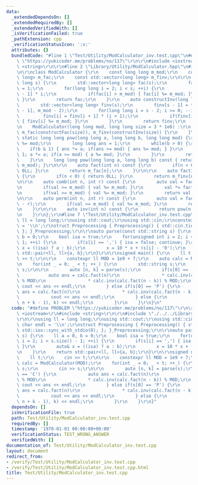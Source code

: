 ```yaml
---
data:
  _extendedDependsOn: []
  _extendedRequiredBy: []
  _extendedVerifiedWith: []
  _isVerificationFailed: true
  _pathExtension: cpp
  _verificationStatusIcon: ':x:'
  attributes: {}
  bundledCode: "#line 1 \"Test/Utility/ModCalculator_inv.test.cpp\"\n#define PROBLEM\
    \ \"https://yukicoder.me/problems/no/117\"\r\n\r\n#include <iostream>\r\n#include\
    \ <string>\r\n\r\n#line 2 \"Library/Utility/ModCalculator.hpp\"\n#include <vector>\r\
    \n\r\nclass ModCalculator {\r\n    const long long m_mod;\r\n    const std::vector<long\
    \ long> m_fac;\r\n    const std::vector<long long> m_finv;\r\n\r\n    auto constructFac(long\
    \ long s) {\r\n        std::vector<long long> fac(s);\r\n        fac[0] = fac[1]\
    \ = 1;\r\n        for(long long i = 2; i < s; ++i) {\r\n            fac[i] = fac[i\
    \ - 1] * i;\r\n            if(fac[i] > m_mod) { fac[i] %= m_mod; }\r\n       \
    \ }\r\n        return fac;\r\n    }\r\n    auto constructInv(long long s) {\r\n\
    \        std::vector<long long> finv(s);\r\n        finv[s - 1] = this->pow(m_fac[s\
    \ - 1], m_mod - 2);\r\n        for(long long i = s - 2; i >= 0; --i) {\r\n   \
    \         finv[i] = finv[i + 1] * (i + 1);\r\n            if(finv[i] > m_mod)\
    \ { finv[i] %= m_mod; }\r\n        }\r\n        return finv;\r\n    }\r\npublic:\r\
    \n    ModCalculator(long long mod, long long size = 3 * 1e6) :\r\n        m_mod(mod),\
    \ m_fac(constructFac(size)), m_finv(constructInv(size)) {\r\n    }\r\n\r\n   \
    \ static long long pow(long long a, long long b, long long mod) {\r\n        a\
    \ %= mod;\r\n        long long ans = 1;\r\n        while(b > 0) {\r\n        \
    \    if(b & 1) { ans *= a; if(ans >= mod) { ans %= mod; } }\r\n            b >>=\
    \ 1; a *= a; if(a >= mod) { a %= mod; }\r\n        }\r\n        return ans;\r\n\
    \    }\r\n    long long pow(long long a, long long b) const { return pow(a, b,\
    \ m_mod); }\r\n\r\n    auto fact(int n) const {\r\n        if(n < 0) { return\
    \ 0LL; }\r\n        return m_fac[n];\r\n    }\r\n\r\n    auto factInv(int n) const\
    \ {\r\n        if(n < 0) { return 0LL; }\r\n        return m_finv[n];\r\n    }\r\
    \n\r\n    auto comb(int n, int r) const {\r\n        auto val = fact(n) * factInv(r);\r\
    \n        if(val >= m_mod) { val %= m_mod; }\r\n        val *= factInv(n - r);\r\
    \n        if(val >= m_mod) { val %= m_mod; }\r\n        return val;\r\n    }\r\
    \n\r\n    auto perm(int n, int r) const {\r\n        auto val = fact(n) * factInv(n\
    \ - r);\r\n        if(val >= m_mod) { val %= m_mod; }\r\n        return val;\r\
    \n    }\r\n\r\n    auto inv(int n) const {\r\n        return pow(n, m_mod - 2);\r\
    \n    }\r\n};\r\n#line 7 \"Test/Utility/ModCalculator_inv.test.cpp\"\n\r\nusing\
    \ ll = long long;\r\nusing std::cout;\r\nusing std::cin;\r\nconstexpr char endl\
    \ = '\\n';\r\nstruct Preprocessing { Preprocessing() { std::cin.tie(0); std::ios::sync_with_stdio(0);\
    \ }; }_Preprocessing;\r\n\r\nauto parse(const std::string s) {\r\n    ll a = 0,\
    \ b = 0;\r\n    bool isa = true;\r\n    for(unsigned int i = 2; i < s.size() -\
    \ 1; ++i) {\r\n        if(s[i] == ',') { isa = false; continue; }\r\n        auto&\
    \ x = ((isa) ? a : b);\r\n        x = 10 * x + (s[i] - '0');\r\n    }\r\n    return\
    \ std::pair<ll, ll>{a, b};\r\n}\r\n\r\nsigned main() {\r\n    ll t;\r\n    cin\
    \ >> t;\r\n\r\n    constexpr ll MOD = 1e9 + 7;\r\n    auto calc = ModCalculator(MOD);\r\
    \n    for(int _ = 0; _ < t; ++_) {\r\n        std::string s;\r\n        cin >>\
    \ s;\r\n\r\n        auto [n, k] = parse(s);\r\n        if(s[0] == 'C') {\r\n \
    \           auto ans = calc.fact(n)\r\n                * calc.inv(calc.fact(k))\
    \ % MOD\r\n                * calc.inv(calc.fact(n - k)) % MOD;\r\n           \
    \ cout << ans << endl;\r\n        } else if(s[0] == 'P') {\r\n            auto\
    \ ans = calc.fact(n)\r\n                * calc.inv(calc.fact(n - k)) % MOD;\r\n\
    \            cout << ans << endl;\r\n        } else {\r\n            cout << calc.comb(std::max(0LL,\
    \ n + k - 1), k) << endl;\r\n        }\r\n    }\r\n}\n"
  code: "#define PROBLEM \"https://yukicoder.me/problems/no/117\"\r\n\r\n#include\
    \ <iostream>\r\n#include <string>\r\n\r\n#include \"./../../Library/Utility/ModCalculator.hpp\"\
    \r\n\r\nusing ll = long long;\r\nusing std::cout;\r\nusing std::cin;\r\nconstexpr\
    \ char endl = '\\n';\r\nstruct Preprocessing { Preprocessing() { std::cin.tie(0);\
    \ std::ios::sync_with_stdio(0); }; }_Preprocessing;\r\n\r\nauto parse(const std::string\
    \ s) {\r\n    ll a = 0, b = 0;\r\n    bool isa = true;\r\n    for(unsigned int\
    \ i = 2; i < s.size() - 1; ++i) {\r\n        if(s[i] == ',') { isa = false; continue;\
    \ }\r\n        auto& x = ((isa) ? a : b);\r\n        x = 10 * x + (s[i] - '0');\r\
    \n    }\r\n    return std::pair<ll, ll>{a, b};\r\n}\r\n\r\nsigned main() {\r\n\
    \    ll t;\r\n    cin >> t;\r\n\r\n    constexpr ll MOD = 1e9 + 7;\r\n    auto\
    \ calc = ModCalculator(MOD);\r\n    for(int _ = 0; _ < t; ++_) {\r\n        std::string\
    \ s;\r\n        cin >> s;\r\n\r\n        auto [n, k] = parse(s);\r\n        if(s[0]\
    \ == 'C') {\r\n            auto ans = calc.fact(n)\r\n                * calc.inv(calc.fact(k))\
    \ % MOD\r\n                * calc.inv(calc.fact(n - k)) % MOD;\r\n           \
    \ cout << ans << endl;\r\n        } else if(s[0] == 'P') {\r\n            auto\
    \ ans = calc.fact(n)\r\n                * calc.inv(calc.fact(n - k)) % MOD;\r\n\
    \            cout << ans << endl;\r\n        } else {\r\n            cout << calc.comb(std::max(0LL,\
    \ n + k - 1), k) << endl;\r\n        }\r\n    }\r\n}"
  dependsOn: []
  isVerificationFile: true
  path: Test/Utility/ModCalculator_inv.test.cpp
  requiredBy: []
  timestamp: '1970-01-01 00:00:00+00:00'
  verificationStatus: TEST_WRONG_ANSWER
  verifiedWith: []
documentation_of: Test/Utility/ModCalculator_inv.test.cpp
layout: document
redirect_from:
- /verify/Test/Utility/ModCalculator_inv.test.cpp
- /verify/Test/Utility/ModCalculator_inv.test.cpp.html
title: Test/Utility/ModCalculator_inv.test.cpp
---
```

